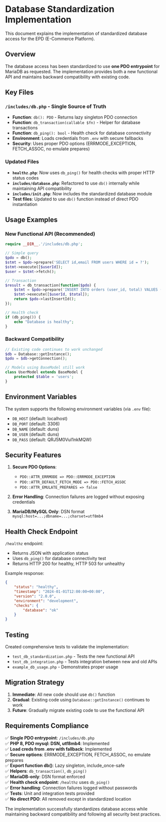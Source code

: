 # Database Standardization Implementation

This document explains the implementation of standardized database access for the EPD (E-Commerce Platform).

## Overview

The database access has been standardized to use **one PDO entrypoint** for MariaDB as requested. The implementation provides both a new functional API and maintains backward compatibility with existing code.

## Key Files

### `/includes/db.php` - Single Source of Truth
- **Function**: `db(): PDO` - Returns lazy singleton PDO connection
- **Function**: `db_transaction(callable $fn)` - Helper for database transactions
- **Function**: `db_ping(): bool` - Health check for database connectivity
- **Environment**: Loads credentials from `.env` with secure fallbacks
- **Security**: Uses proper PDO options (ERRMODE_EXCEPTION, FETCH_ASSOC, no emulate prepares)

### Updated Files
- **`healthz.php`**: Now uses `db_ping()` for health checks with proper HTTP status codes
- **`includes/database.php`**: Refactored to use `db()` internally while maintaining API compatibility
- **`includes/init.php`**: Now includes the standardized database module
- **Test files**: Updated to use `db()` function instead of direct PDO instantiation

## Usage Examples

### New Functional API (Recommended)
```php
require __DIR__.'/includes/db.php';

// Simple query
$pdo = db();
$stmt = $pdo->prepare('SELECT id,email FROM users WHERE id = ?');
$stmt->execute([$userId]);
$user = $stmt->fetch();

// Transaction
$result = db_transaction(function($pdo) {
    $stmt = $pdo->prepare('INSERT INTO orders (user_id, total) VALUES (?, ?)');
    $stmt->execute([$userId, $total]);
    return $pdo->lastInsertId();
});

// Health check
if (db_ping()) {
    echo "Database is healthy";
}
```

### Backward Compatibility
```php
// Existing code continues to work unchanged
$db = Database::getInstance();
$pdo = $db->getConnection();

// Models using BaseModel still work
class UserModel extends BaseModel {
    protected $table = 'users';
}
```

## Environment Variables

The system supports the following environment variables (via `.env` file):
- `DB_HOST` (default: localhost)
- `DB_PORT` (default: 3306)
- `DB_NAME` (default: duns)
- `DB_USER` (default: duns)
- `DB_PASS` (default: QRJ5M0VuI1nkMQW)

## Security Features

1. **Secure PDO Options**:
   - `PDO::ATTR_ERRMODE => PDO::ERRMODE_EXCEPTION`
   - `PDO::ATTR_DEFAULT_FETCH_MODE => PDO::FETCH_ASSOC`
   - `PDO::ATTR_EMULATE_PREPARES => false`

2. **Error Handling**: Connection failures are logged without exposing credentials

3. **MariaDB/MySQL Only**: DSN format `mysql:host=...;dbname=...;charset=utf8mb4`

## Health Check Endpoint

`/healthz` endpoint:
- Returns JSON with application status
- Uses `db_ping()` for database connectivity test
- Returns HTTP 200 for healthy, HTTP 503 for unhealthy

Example response:
```json
{
    "status": "healthy",
    "timestamp": "2024-01-01T12:00:00+00:00",
    "version": "2.0.0",
    "environment": "development",
    "checks": {
        "database": "ok"
    }
}
```

## Testing

Created comprehensive tests to validate the implementation:
- `test_db_standardization.php` - Tests the new functional API
- `test_db_integration.php` - Tests integration between new and old APIs
- `example_db_usage.php` - Demonstrates proper usage

## Migration Strategy

1. **Immediate**: All new code should use `db()` function
2. **Gradual**: Existing code using `Database::getInstance()` continues to work
3. **Future**: Gradually migrate existing code to use the functional API

## Requirements Compliance

✅ **Single PDO entrypoint**: `/includes/db.php`  
✅ **PHP 8, PDO mysql: DSN, utf8mb4**: Implemented  
✅ **Load creds from .env with fallback**: Implemented  
✅ **Secure options**: ERRMODE_EXCEPTION, FETCH_ASSOC, no emulate prepares  
✅ **Export function db()**: Lazy singleton, include_once-safe  
✅ **Helpers**: `db_transaction()`, `db_ping()`  
✅ **MariaDB-only**: DSN format enforced  
✅ **Health check endpoint**: `/healthz` uses `db_ping()`  
✅ **Error handling**: Connection failures logged without passwords  
✅ **Tests**: Unit and integration tests provided  
✅ **No direct PDO**: All removed except in standardized location  

The implementation successfully standardizes database access while maintaining backward compatibility and following all security best practices.